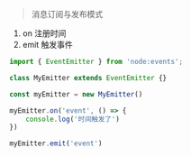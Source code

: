 > 消息订阅与发布模式

 1. on 注册时间
 2. emit 触发事件

```ts
import { EventEmitter } from 'node:events';

class MyEmitter extends EventEmitter {}

const myEmitter = new MyEmitter()

myEmitter.on('event', () => {
	console.log('时间触发了')
})

myEmitter.emit('event')
```
